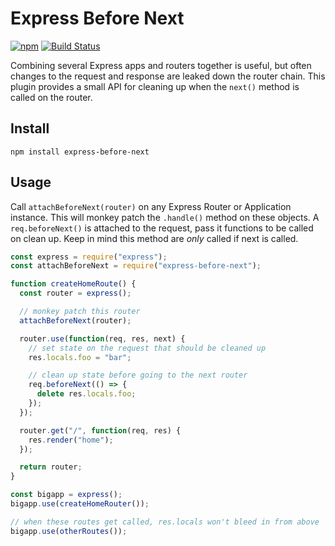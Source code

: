 # Express Before Next

[![npm](https://img.shields.io/npm/v/express-before-next.svg)](https://www.npmjs.com/package/express-before-next) [![Build Status](https://travis-ci.org/tyler-johnson/express-before-next.svg?branch=master)](https://travis-ci.org/tyler-johnson/express-before-next)

Combining several Express apps and routers together is useful, but often changes to the request and response are leaked down the router chain. This plugin provides a small API for cleaning up when the `next()` method is called on the router.

## Install

```
npm install express-before-next
```

## Usage

Call `attachBeforeNext(router)` on any Express Router or Application instance. This will monkey patch the `.handle()` method on these objects. A `req.beforeNext()` is attached to the request, pass it functions to be called on clean up. Keep in mind this method are *only* called if next is called.

```js
const express = require("express");
const attachBeforeNext = require("express-before-next");

function createHomeRoute() {
  const router = express();

  // monkey patch this router
  attachBeforeNext(router);

  router.use(function(req, res, next) {
    // set state on the request that should be cleaned up
    res.locals.foo = "bar";

    // clean up state before going to the next router
    req.beforeNext(() => {
      delete res.locals.foo;
    });
  });

  router.get("/", function(req, res) {
    res.render("home");
  });

  return router;
}

const bigapp = express();
bigapp.use(createHomeRouter());

// when these routes get called, res.locals won't bleed in from above
bigapp.use(otherRoutes());
```
